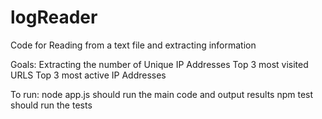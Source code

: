 # logReader
Code for Reading from a text file and extracting information

Goals: 
Extracting the number of Unique IP Addresses
Top 3 most visited URLS
Top 3 most active IP Addresses 

To run:
node app.js should run the main code and output results 
npm test should run the tests 



